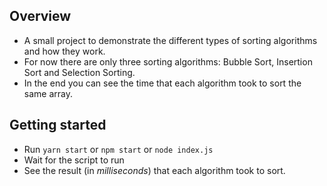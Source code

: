 ## Overview

- A small project to demonstrate the different types of sorting algorithms and how they work.
- For now there are only three sorting algorithms: Bubble Sort, Insertion Sort and Selection Sorting.
- In the end you can see the time that each algorithm took to sort the same array.

## Getting started

- Run `yarn start` or `npm start` or `node index.js`
- Wait for the script to run
- See the result (in _milliseconds_) that each algorithm took to sort.
